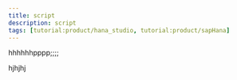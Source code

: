 ```yaml
---
title: script
description: script
tags: [tutorial:product/hana_studio, tutorial:product/sapHana]
---
```

hhhhhhpppp;;;;

<script>jkkkkk</script>
hjhjhj
